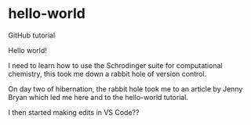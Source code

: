 # hello-world
GitHub tutorial

Hello world!

I need to learn how to use the Schrodinger suite for computational chemistry, this took me down a rabbit hole of version control.

On day two of hibernation, the rabbit hole took me to an article by Jenny Bryan which led me here and to the hello-world tutorial.

I then started making edits in VS Code?? 
